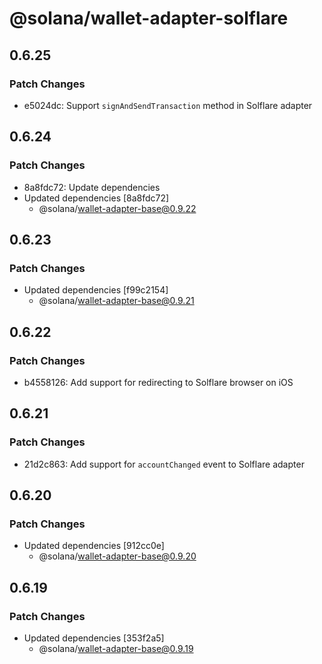# @solana/wallet-adapter-solflare

## 0.6.25

### Patch Changes

-   e5024dc: Support `signAndSendTransaction` method in Solflare adapter

## 0.6.24

### Patch Changes

-   8a8fdc72: Update dependencies
-   Updated dependencies [8a8fdc72]
    -   @solana/wallet-adapter-base@0.9.22

## 0.6.23

### Patch Changes

-   Updated dependencies [f99c2154]
    -   @solana/wallet-adapter-base@0.9.21

## 0.6.22

### Patch Changes

-   b4558126: Add support for redirecting to Solflare browser on iOS

## 0.6.21

### Patch Changes

-   21d2c863: Add support for `accountChanged` event to Solflare adapter

## 0.6.20

### Patch Changes

-   Updated dependencies [912cc0e]
    -   @solana/wallet-adapter-base@0.9.20

## 0.6.19

### Patch Changes

-   Updated dependencies [353f2a5]
    -   @solana/wallet-adapter-base@0.9.19
